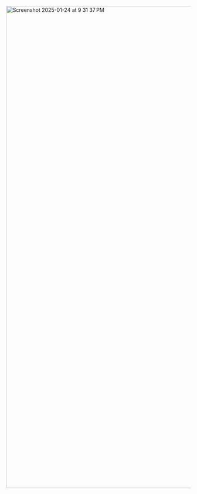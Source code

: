 <img width="1310" alt="Screenshot 2025-01-24 at 9 31 37 PM" src="https://github.com/user-attachments/assets/6d01ac53-2b26-40c2-83d5-599a1dd3c441" />

